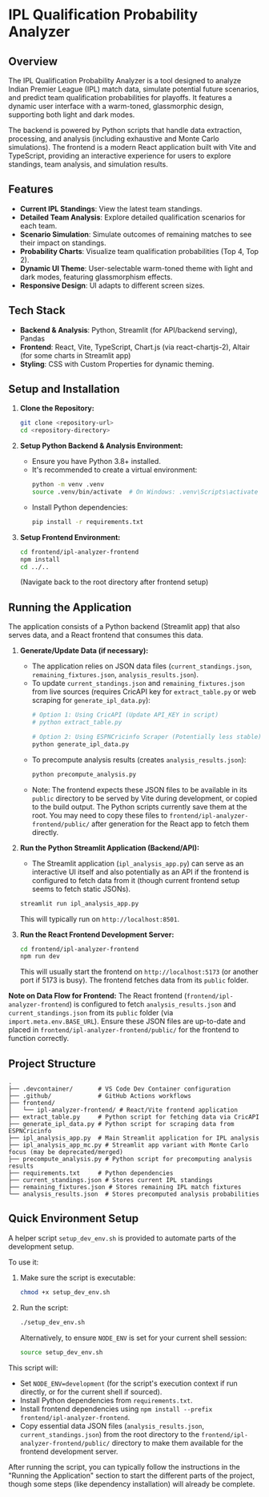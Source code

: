 # IPL Qualification Probability Analyzer

## Overview

The IPL Qualification Probability Analyzer is a tool designed to analyze Indian Premier League (IPL) match data, simulate potential future scenarios, and predict team qualification probabilities for playoffs. It features a dynamic user interface with a warm-toned, glassmorphic design, supporting both light and dark modes.

The backend is powered by Python scripts that handle data extraction, processing, and analysis (including exhaustive and Monte Carlo simulations). The frontend is a modern React application built with Vite and TypeScript, providing an interactive experience for users to explore standings, team analysis, and simulation results.

## Features

*   **Current IPL Standings**: View the latest team standings.
*   **Detailed Team Analysis**: Explore detailed qualification scenarios for each team.
*   **Scenario Simulation**: Simulate outcomes of remaining matches to see their impact on standings.
*   **Probability Charts**: Visualize team qualification probabilities (Top 4, Top 2).
*   **Dynamic UI Theme**: User-selectable warm-toned theme with light and dark modes, featuring glassmorphism effects.
*   **Responsive Design**: UI adapts to different screen sizes.

## Tech Stack

*   **Backend & Analysis**: Python, Streamlit (for API/backend serving), Pandas
*   **Frontend**: React, Vite, TypeScript, Chart.js (via react-chartjs-2), Altair (for some charts in Streamlit app)
*   **Styling**: CSS with Custom Properties for dynamic theming.

## Setup and Installation

1.  **Clone the Repository:**
    ```bash
    git clone <repository-url>
    cd <repository-directory>
    ```

2.  **Setup Python Backend & Analysis Environment:**
    *   Ensure you have Python 3.8+ installed.
    *   It's recommended to create a virtual environment:
        ```bash
        python -m venv .venv
        source .venv/bin/activate  # On Windows: .venv\Scripts\activate
        ```
    *   Install Python dependencies:
        ```bash
        pip install -r requirements.txt
        ```

3.  **Setup Frontend Environment:**
    ```bash
    cd frontend/ipl-analyzer-frontend
    npm install
    cd ../.. 
    ```
    (Navigate back to the root directory after frontend setup)

## Running the Application

The application consists of a Python backend (Streamlit app) that also serves data, and a React frontend that consumes this data.

1.  **Generate/Update Data (if necessary):**
    *   The application relies on JSON data files (`current_standings.json`, `remaining_fixtures.json`, `analysis_results.json`).
    *   To update `current_standings.json` and `remaining_fixtures.json` from live sources (requires CricAPI key for `extract_table.py` or web scraping for `generate_ipl_data.py`):
        ```bash
        # Option 1: Using CricAPI (Update API_KEY in script)
        # python extract_table.py 
        
        # Option 2: Using ESPNCricinfo Scraper (Potentially less stable)
        python generate_ipl_data.py 
        ```
    *   To precompute analysis results (creates `analysis_results.json`):
        ```bash
        python precompute_analysis.py
        ```
    *   Note: The frontend expects these JSON files to be available in its `public` directory to be served by Vite during development, or copied to the build output. The Python scripts currently save them at the root. You may need to copy these files to `frontend/ipl-analyzer-frontend/public/` after generation for the React app to fetch them directly.

2.  **Run the Python Streamlit Application (Backend/API):**
    *   The Streamlit application (`ipl_analysis_app.py`) can serve as an interactive UI itself and also potentially as an API if the frontend is configured to fetch data from it (though current frontend setup seems to fetch static JSONs).
    ```bash
    streamlit run ipl_analysis_app.py
    ```
    This will typically run on `http://localhost:8501`.

3.  **Run the React Frontend Development Server:**
    ```bash
    cd frontend/ipl-analyzer-frontend
    npm run dev
    ```
    This will usually start the frontend on `http://localhost:5173` (or another port if 5173 is busy). The frontend fetches data from its `public` folder.

**Note on Data Flow for Frontend:**
The React frontend (`frontend/ipl-analyzer-frontend`) is configured to fetch `analysis_results.json` and `current_standings.json` from its `public` folder (via `import.meta.env.BASE_URL`). Ensure these JSON files are up-to-date and placed in `frontend/ipl-analyzer-frontend/public/` for the frontend to function correctly.

## Project Structure

```
.
├── .devcontainer/       # VS Code Dev Container configuration
├── .github/             # GitHub Actions workflows
├── frontend/
│   └── ipl-analyzer-frontend/ # React/Vite frontend application
├── extract_table.py     # Python script for fetching data via CricAPI
├── generate_ipl_data.py # Python script for scraping data from ESPNCricinfo
├── ipl_analysis_app.py  # Main Streamlit application for IPL analysis
├── ipl_analysis_app_mc.py # Streamlit app variant with Monte Carlo focus (may be deprecated/merged)
├── precompute_analysis.py # Python script for precomputing analysis results
├── requirements.txt     # Python dependencies
├── current_standings.json # Stores current IPL standings
├── remaining_fixtures.json # Stores remaining IPL match fixtures
└── analysis_results.json  # Stores precomputed analysis probabilities
```

## Quick Environment Setup

A helper script `setup_dev_env.sh` is provided to automate parts of the development setup.

To use it:
1.  Make sure the script is executable:
    ```bash
    chmod +x setup_dev_env.sh
    ```
2.  Run the script:
    ```bash
    ./setup_dev_env.sh
    ```
    Alternatively, to ensure `NODE_ENV` is set for your current shell session:
    ```bash
    source setup_dev_env.sh
    ```

This script will:
- Set `NODE_ENV=development` (for the script's execution context if run directly, or for the current shell if sourced).
- Install Python dependencies from `requirements.txt`.
- Install frontend dependencies using `npm install --prefix frontend/ipl-analyzer-frontend`.
- Copy essential data JSON files (`analysis_results.json`, `current_standings.json`) from the root directory to the `frontend/ipl-analyzer-frontend/public/` directory to make them available for the frontend development server.

After running the script, you can typically follow the instructions in the "Running the Application" section to start the different parts of the project, though some steps (like dependency installation) will already be complete.

